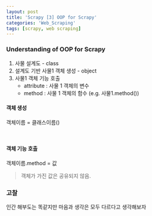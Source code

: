 ```yaml
---
layout: post
title: 'Scrapy [3] OOP for Scrapy'
categories: 'Web_Scraping'
tags: [scrapy, web scraping]
---
```


### Understanding of OOP for Scrapy

1. 사물 설계도 - class
2. 설계도 기반 사물1 객체 생성 - object
3. 사물1 객체 기능 호출 
   - attribute : 사물 1 객체의 변수
   - method : 사물 1 객체의 함수 (e.g. 사물1.method())



#### 객체 생성

객체이름 = 클래스이름()

<br/>

#### 객체 기능 호출

객체이름.method = 값

> 객체가 가진 값은 공유되지 않음.







### 고찰

인간 해부도는 똑같지만 마음과 생각은 모두 다르다고 생각해보자